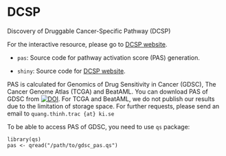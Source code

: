 # DCSP

Discovery of Druggable Cancer-Specific Pathway (DCSP)

For the interactive resource, please go to [DCSP website](https://www.meb.ki.se/shiny/truvu/DCSP/).

- `pas`: Source code for pathway activation score (PAS) generation.

- `shiny`: Source code for [DCSP website](https://www.meb.ki.se/shiny/truvu/DCSP/).

PAS is calculated for Genomics of Drug Sensitivity in Cancer (GDSC), The Cancer Genome Atlas (TCGA) and BeatAML. 
You can download PAS of GDSC from [![DOI](https://zenodo.org/badge/DOI/10.5281/zenodo.6787033.svg)](https://doi.org/10.5281/zenodo.6787033). For TCGA and BeatAML, we do not publish our results due to the limitation of storage space.
For further requests, please send an email to `quang.thinh.trac {at} ki.se`

To be able to access PAS of GDSC, you need to use `qs` package:

```
library(qs)
pas <- qread("/path/to/gdsc_pas.qs")
```



